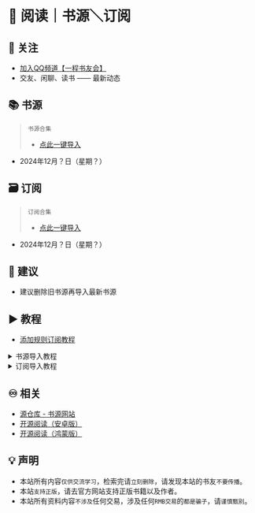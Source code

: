 #  📖 阅读｜书源＼订阅

## 📲 关注
* [加入QQ频道【一程书友会】](https://pd.qq.com/s/h20gb4b3x)
* 交友、闲聊、读书 —— 最新动态

## 📚 书源
> `书源合集`
> * [点此一键导入](yuedu://booksource/importonline?src=)
* 2024年12月？日（星期？）

## 🗃 订阅
> `订阅合集`
> * [点此一键导入](yuedu://booksource/importonline?src=)
* 2024年12月？日（星期？）

## 💠 建议
* 建议删除旧书源再导入最新书源

## ▶️ 教程
* [添加规则订阅教程](https://b23.tv/RQSlzA2)
<details><summary>书源导入教程</summary>
⒈复制书源网络导入链接<br>
⒉打开阅读APP<br>
<img src="https://raw.githubusercontent.com/yc-sy/yd/refs/heads/master/jc/yd.png" width="270"><br>
⒊点击我的头像，再点书源管理<br>
<img src="https://raw.githubusercontent.com/yc-sy/yd/refs/heads/master/jc/sy3.png" width="270"><br>
⒋点击右上角┇<br>
<img src="https://raw.githubusercontent.com/yc-sy/yd/refs/heads/master/jc/sy4.png" width="270"><br>
⒌选择网络导入<br>
<img src="https://raw.githubusercontent.com/yc-sy/yd/refs/heads/master/jc/sy5.png" width="270"><br>
⒍粘贴书源链接，再点确定<br>
<img src="https://raw.githubusercontent.com/yc-sy/yd/refs/heads/master/jc/sy6.png" width="270"><br>
⒎点击左下角全选，再点确认<br>
<img src="https://raw.githubusercontent.com/yc-sy/yd/refs/heads/master/jc/sy7.png" width="270"><br>
</details>

<details><summary>订阅导入教程</summary>
⒈复制订阅网络导入链接<br>
⒉打开阅读APP<br>
<img src="https://raw.githubusercontent.com/yc-sy/yd/refs/heads/master/jc/yd.png" width="270"><br>
⒊点击订阅图标，再点右上角⚙️图标<br>
<img src="https://raw.githubusercontent.com/yc-sy/yd/refs/heads/master/jc/dy3.png" width="270"><br>
⒋点击右上角┇<br>
<img src="https://raw.githubusercontent.com/yc-sy/yd/refs/heads/master/jc/dy4.png" width="270"><br>
⒌选择网络导入<br>
<img src="https://raw.githubusercontent.com/yc-sy/yd/refs/heads/master/jc/dy5.png" width="270"><br>
⒍粘贴订阅链接，再点确定<br>
<img src="https://raw.githubusercontent.com/yc-sy/yd/refs/heads/master/jc/dy6.png" width="270"><br>
⒎点击左下角全选，再点确认<br>
<img src="https://raw.githubusercontent.com/yc-sy/yd/refs/heads/master/jc/dy7.png" width="270"><br>
</details>

## ♾️ 相关
* [源仓库 - 书源网站](http://www.yck2.com/)
* [开源阅读（安卓版）](https://github.com/gedoor/legado/releases)
* [开源阅读（鸿蒙版）](https://github.com/mgz0227/legado-Harmony)

## 💡 声明
* 本站所有内容`仅供交流学习`，检索完请`立刻删除`，请发现本站的书友`不要传播`。
* 本站`支持正版`，请去官方网站支持正版书籍以及作者。
* 本站所有资料内容`不涉及`任何交易，涉及任何`RMB交易`的`都是骗子`，请`谨慎甄别`。
